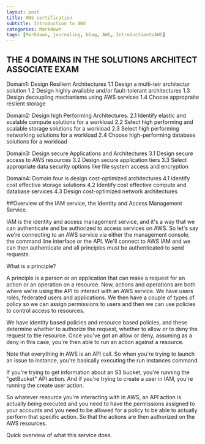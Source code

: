 ```yaml
---
layout: post
title: AWS certification
subtitle: Introduction to AWS
categories: Markdown
tags: [Markdown, journaling, blog, AWS, IntroductiontoAWS]
---
```


## THE 4 DOMAINS IN THE SOLUTIONS ARCHITECT ASSOCIATE EXAM

Domain1: Design Resilient Architectures
1.1 Design a multi-teir architectur solution
1.2 Design highly available and/or fault-tolerant architectures
1.3 Design decoupling mechanisms using AWS services
1.4 Choose appropraite reslient storage

Domain2: Design high Performing Architectures.
2.1 Identify elastic and scalable compute solutions for a workload
2.2 Select high performing and scalable storage solutions for a workload
2.3 Select high performing networking solutions for a workload
2.4 Choose high-performing database solutions for a workload

Domain3: Design secure Applications and Architectures
3.1 Design secure access to AWS resources
3.2 Design secure application tiers
3.3 Select appropriate data security options like file system access and encryption

Domain4: Domain four is design cost-optimized architectures
4.1 identify cost effective storage solutions
4.2 Identify cost effective compute and database services
4.3 Design cost-optimized network architectures

    

##Overview of the IAM service, the Identity and Access Management Service.

IAM is the identity and access management service, and it's a way that we can authenticate and be authorized to access services on AWS.
So let's say we're connecting to an AWS service via either the management console, the command line interface or the API. We'll connect to AWS IAM and we can then authenticate and all principles must be authenticated to send requests.

What is a principle?

A principle is a person or an application that can make a request for an action or an operation on a resource. Now, actions and operations are both where we're using the API to interact with an AWS service.
We have users roles, federated users and applications.
We then have a couple of types of policy so we can assign permissions to users and then we can use policies to control access to resources.

We have identity based policies and resource based policies, and these determine whether to authorize the request, whether to allow or to deny the request to the resource. Once you've got an allow or deny, assuming as a deny in this case, you're then able to run an action against a resource.

Note that everything in AWS is an API call. So when you're trying to launch an issue to instance, you're basically executing the run instances command.

If you're trying to get information about an S3 bucket, you're running the "getBucket" API action. And if you're trying to create a user in IAM, you're running the create user action.

So whatever resource you're interacting with in AWS, an API action is actually being executed and you need to have the permissions assigned to your accounts and you need to be allowed for a policy to be able to actually perform that specific action. So that the actions are then authorized on the AWS resources.

 Quick overview of what this service does.